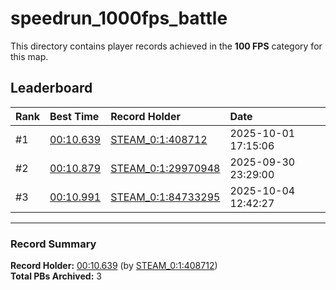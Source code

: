 # speedrun_1000fps_battle

This directory contains player records achieved in the **100 FPS** category for this map.

## Leaderboard

| Rank | Best Time | Record Holder | Date                |
| :--- | :-------- | :------------ | :------------------ |
| #1   | [00:10.639](./00010639_STEAM_0_1_408712_20251001-171506.zip) | [STEAM_0:1:408712](https://speedrun16.com/profile/STEAM_0:1:408712)   | 2025-10-01 17:15:06 |
| #2   | [00:10.879](./00010879_STEAM_0_1_29970948_20250930-232900.zip) | [STEAM_0:1:29970948](https://speedrun16.com/profile/STEAM_0:1:29970948)   | 2025-09-30 23:29:00 |
| #3   | [00:10.991](./00010991_STEAM_0_1_84733295_20251004-124227.zip) | [STEAM_0:1:84733295](https://speedrun16.com/profile/STEAM_0:1:84733295)   | 2025-10-04 12:42:27 |

---

### Record Summary
**Record Holder:** [00:10.639](./00010639_STEAM_0_1_408712_20251001-171506.zip) (by [STEAM_0:1:408712](https://speedrun16.com/profile/STEAM_0:1:408712))  
**Total PBs Archived:** 3